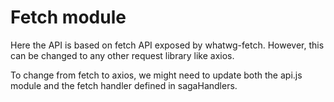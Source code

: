 # Fetch module

Here the API is based on fetch API exposed by whatwg-fetch. 
However, this can be changed to any other request library like axios. 

To change from fetch to axios, we might need to update both the api.js module and the fetch handler defined in sagaHandlers.
